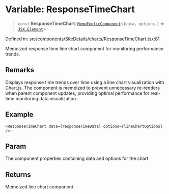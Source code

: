 # Variable: ResponseTimeChart

> `const` **ResponseTimeChart**: [`MemoExoticComponent`](https://github.com/DefinitelyTyped/DefinitelyTyped/blob/80449050d0e5e84f44ffa3fd3dc5651e4747e589/types/react/index.d.ts#L1545)\<(``
        data,
        options,
    ``) => [`JSX.Element`](https://github.com/DefinitelyTyped/DefinitelyTyped/blob/80449050d0e5e84f44ffa3fd3dc5651e4747e589/types/react/jsx-runtime.d.ts#L6)\>

Defined in: [src/components/SiteDetails/charts/ResponseTimeChart.tsx:81](https://github.com/Nick2bad4u/Uptime-Watcher/blob/main/src/components/SiteDetails/charts/ResponseTimeChart.tsx#L81)

Memoized response time line chart component for monitoring performance
trends.

## Remarks

Displays response time trends over time using a line chart visualization with
Chart.js. The component is memoized to prevent unnecessary re-renders when
parent component updates, providing optimal performance for real-time
monitoring data visualization.

## Example

```tsx
<ResponseTimeChart data={responseTimeData} options={lineChartOptions} />;
```

## Param

The component properties containing data and options for the
  chart

## Returns

Memoized line chart component

